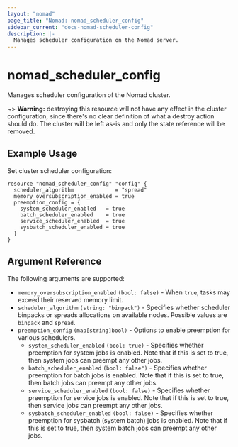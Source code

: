 ```yaml
---
layout: "nomad"
page_title: "Nomad: nomad_scheduler_config"
sidebar_current: "docs-nomad-scheduler-config"
description: |-
  Manages scheduler configuration on the Nomad server.
---
```


# nomad_scheduler_config

Manages scheduler configuration of the Nomad cluster.

~> **Warning:** destroying this resource will not have any effect in the
cluster configuration, since there's no clear definition of what a destroy
action should do. The cluster will be left as-is and only the state reference
will be removed.

## Example Usage

Set cluster scheduler configuration:

```hcl
resource "nomad_scheduler_config" "config" {
  scheduler_algorithm             = "spread"
  memory_oversubscription_enabled = true
  preemption_config = {
    system_scheduler_enabled   = true
    batch_scheduler_enabled    = true
    service_scheduler_enabled  = true
    sysbatch_scheduler_enabled = true
  }
}
```

## Argument Reference

The following arguments are supported:

- `memory_oversubscription_enabled` `(bool: false)` - When `true`, tasks may exceed their reserved memory limit.
- `scheduler_algorithm` `(string: "binpack")` - Specifies whether scheduler binpacks or spreads allocations on available nodes. Possible values are `binpack` and `spread`.
- `preemption_config` `(map[string]bool)` - Options to enable preemption for various schedulers.
  - `system_scheduler_enabled` `(bool: true)` - Specifies whether preemption for system jobs is enabled. Note that if this is set to true, then system jobs can preempt any other jobs.
  - `batch_scheduler_enabled` `(bool: false")` - Specifies whether preemption for batch jobs is enabled. Note that if this is set to true, then batch jobs can preempt any other jobs.
  - `service_scheduler_enabled` `(bool: false)` - Specifies whether preemption for service jobs is enabled. Note that if this is set to true, then service jobs can preempt any other jobs.
  - `sysbatch_scheduler_enabled` `(bool: false)` - Specifies whether preemption for sysbatch (system batch) jobs is enabled. Note that if this is set to true, then system batch jobs can preempt any other jobs.
